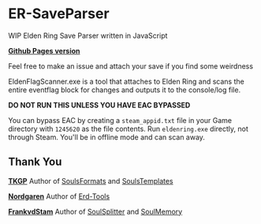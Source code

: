 # ER-SaveParser
WIP Elden Ring Save Parser written in JavaScript

**[Github Pages version](https://corgan.github.io/ER-SaveParser/)**

Feel free to make an issue and attach your save if you find some weirdness


EldenFlagScanner.exe is a tool that attaches to Elden Ring and scans the entire eventflag block for changes and outputs it to the console/log file.

**DO NOT RUN THIS UNLESS YOU HAVE EAC BYPASSED**

You can bypass EAC by creating a `steam_appid.txt` file in your Game directory with `1245620` as the file contents.
Run `eldenring.exe` directly, not through Steam.
You'll be in offline mode and can scan away.


## Thank You
**[TKGP](https://github.com/JKAnderson/)** Author of [SoulsFormats](https://github.com/JKAnderson/SoulsFormats) and [SoulsTemplates](https://github.com/JKAnderson/SoulsTemplates)

**[Nordgaren](https://github.com/Nordgaren/)** Author of [Erd-Tools](https://github.com/Nordgaren/Erd-Tools)

**[FrankvdStam](https://github.com/FrankvdStam/)** Author of [SoulSplitter](https://github.com/FrankvdStam/SoulSplitter) and [SoulMemory](https://github.com/FrankvdStam/SoulSplitter/tree/main/src/SoulMemory)


